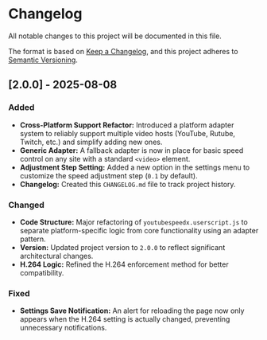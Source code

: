 # Changelog

All notable changes to this project will be documented in this file.

The format is based on [Keep a Changelog](https://keepachangelog.com/en/1.0.0/),
and this project adheres to [Semantic Versioning](https://semver.org/spec/v2.0.html).

## [2.0.0] - 2025-08-08

### Added
- **Cross-Platform Support Refactor:** Introduced a platform adapter system to reliably support multiple video hosts (YouTube, Rutube, Twitch, etc.) and simplify adding new ones.
- **Generic Adapter:** A fallback adapter is now in place for basic speed control on any site with a standard `<video>` element.
- **Adjustment Step Setting:** Added a new option in the settings menu to customize the speed adjustment step (`0.1` by default).
- **Changelog:** Created this `CHANGELOG.md` file to track project history.

### Changed
- **Code Structure:** Major refactoring of `youtubespeedx.userscript.js` to separate platform-specific logic from core functionality using an adapter pattern.
- **Version:** Updated project version to `2.0.0` to reflect significant architectural changes.
- **H.264 Logic:** Refined the H.264 enforcement method for better compatibility.

### Fixed
- **Settings Save Notification:** An alert for reloading the page now only appears when the H.264 setting is actually changed, preventing unnecessary notifications.
